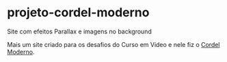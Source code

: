 # projeto-cordel-moderno
Site com efeitos Parallax e imagens no background

Mais um site criado para os desafios do Curso em Video e nele fiz o <a href="https://joveransu.github.io/projeto-cordel-moderno/">Cordel Moderno</a>.
